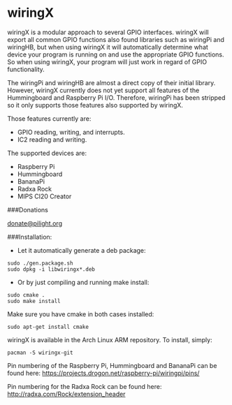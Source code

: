 wiringX
========

wiringX is a modular approach to several GPIO interfaces.
wiringX will export all common GPIO functions also found libraries such as wiringPi
and wiringHB, but when using wiringX it will automatically determine what device 
your program is running on and use the appropriate GPIO functions. So when using 
wiringX, your program will just work in regard of GPIO functionality.

The wiringPi and wiringHB are almost a direct copy of their initial library.
However, wiringX currently does not yet support all features of the
Hummingboard and Raspberry Pi I/O. Therefore, wiringPi has been
stripped so it only supports those features also supported by wiringX.

Those features currently are:
- GPIO reading, writing, and interrupts.
- IC2 reading and writing.

The supported devices are:
- Raspberry Pi
- Hummingboard
- BananaPi
- Radxa Rock 
- MIPS CI20 Creator

###Donations

donate@pilight.org

###Installation:

* Let it automatically generate a deb package:
```
sudo ./gen.package.sh
sudo dpkg -i libwiringx*.deb
```
* Or by just compiling and running make install:
```
sudo cmake .
sudo make install
```
Make sure you have cmake in both cases installed:
```
sudo apt-get install cmake
```

wiringX is available in the Arch Linux ARM repository. To install, simply:
```
pacman -S wiringx-git
```
Pin numbering of the Raspberry Pi, Hummingboard and BananaPi can be found here:
https://projects.drogon.net/raspberry-pi/wiringpi/pins/

Pin numbering for the Radxa Rock can be found here:
http://radxa.com/Rock/extension_header
